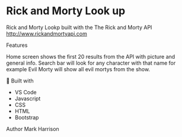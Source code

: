 # Rick and Morty Look up

Rick and Morty Lookp built with the The Rick and Morty API http://www.rickandmortyapi.com

Features

Home screen shows the first 20 results from the API with picture and general info. Search bar will look for any character with that name for example Evil Morty will show all evil mortys from the show. 

🔧 Built with

* VS Code
* Javascript
* CSS 
* HTML
* Bootstrap

Author
Mark Harrison
